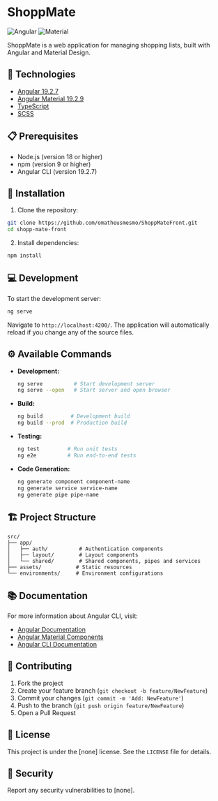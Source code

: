 # ShoppMate

![Angular](https://img.shields.io/badge/Angular-19.2.7-red)
![Material](https://img.shields.io/badge/Material-19.2.9-purple)

ShoppMate is a web application for managing shopping lists, built with Angular and Material Design.

## 🚀 Technologies

- [Angular 19.2.7](https://angular.dev/)
- [Angular Material 19.2.9](https://material.angular.io/)
- [TypeScript](https://www.typescriptlang.org/)
- [SCSS](https://sass-lang.com/)

## 📋 Prerequisites

- Node.js (version 18 or higher)
- npm (version 9 or higher)
- Angular CLI (version 19.2.7)

## 🔧 Installation

1. Clone the repository:
```bash
git clone https://github.com/omatheusmesmo/ShoppMateFront.git
cd shopp-mate-front
```

2. Install dependencies:
```bash
npm install
```

## 💻 Development

To start the development server:

```bash
ng serve
```

Navigate to `http://localhost:4200/`. The application will automatically reload if you change any of the source files.

## ⚙️ Available Commands

- **Development:**
  ```bash
  ng serve          # Start development server
  ng serve --open   # Start server and open browser
  ```

- **Build:**
  ```bash
  ng build         # Development build
  ng build --prod  # Production build
  ```

- **Testing:**
  ```bash
  ng test         # Run unit tests
  ng e2e          # Run end-to-end tests
  ```

- **Code Generation:**
  ```bash
  ng generate component component-name
  ng generate service service-name
  ng generate pipe pipe-name
  ```

## 🏗️ Project Structure

```
src/
├── app/
│   ├── auth/          # Authentication components
│   ├── layout/        # Layout components
│   └── shared/        # Shared components, pipes and services
├── assets/           # Static resources
└── environments/     # Environment configurations
```

## 📚 Documentation

For more information about Angular CLI, visit:
- [Angular Documentation](https://angular.dev/)
- [Angular Material Components](https://material.angular.io/components)
- [Angular CLI Documentation](https://angular.dev/tools/cli)

## 🤝 Contributing

1. Fork the project
2. Create your feature branch (`git checkout -b feature/NewFeature`)
3. Commit your changes (`git commit -m 'Add: NewFeature'`)
4. Push to the branch (`git push origin feature/NewFeature`)
5. Open a Pull Request

## 📝 License

This project is under the [none] license. See the `LICENSE` file for details.

## 🔐 Security

Report any security vulnerabilities to [none].
